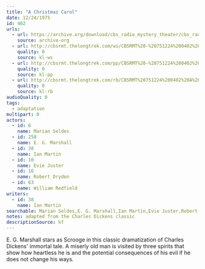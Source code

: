 ```yaml
---
title: "A Christmas Carol"
date: 12/24/1975
id: 402
urls: 
  - url: https://archive.org/download/cbs_radio_mystery_theater/cbs_radio_mystery_theater-0401-0450.zip/cbs_radio_mystery_theater-0401-0450%2Fcbsrmt_0402_a_christmas_carol.mp3
    source: archive-org
  - url: http://cbsrmt.thelongtrek.com/ws/CBSRMT%20-%20751224%200402%20A%20Christmas%20Carol_ws.mp3
    quality: 0
    source: kl-ws
  - url: http://cbsrmt.thelongtrek.com/pp/CBSRMT%20-%20751224%200402%20A%20Christmas%20Carol_pp.mp3
    quality: 0
    source: kl-pp
  - url: http://cbsrmt.thelongtrek.com/rb/CBSRMT%20751224%200402%20A%20Christmas%20Carol_wbbm_rb%20repeat.mp3
    quality: 0
    source: kl-rb
audioQuality: 0
tags: 
  - adaptation
multipart: 0
actors:  
  - id: 6
    name: Marian Seldes  
  - id: 258
    name: E. G. Marshall  
  - id: 38
    name: Ian Martin  
  - id: 10
    name: Evie Juster  
  - id: 16
    name: Robert Dryden  
  - id: 63
    name: William Redfield
writers:  
  - id: 38
    name: Ian Martin
searchable: Marian Seldes,E. G. Marshall,Ian Martin,Evie Juster,Robert Dryden,William Redfield Ian Martin
notes: adapted from the Charles Dickens classic
descriptionSource: kf
---
```

E. G. Marshall stars as Scrooge in this classic dramatization of Charles Dickens' immortal tale. A miserly old man is visited by three spirits that show how heartless he is and the potential consequences of his evil if he does not change his ways.